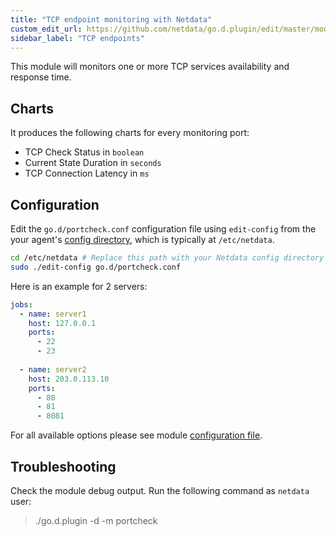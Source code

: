 ```yaml
---
title: "TCP endpoint monitoring with Netdata"
custom_edit_url: https://github.com/netdata/go.d.plugin/edit/master/modules/portcheck/README.md
sidebar_label: "TCP endpoints"
---
```




This module will monitors one or more TCP services availability and response time.

## Charts

It produces the following charts for every monitoring port:

-   TCP Check Status in `boolean`
-   Current State Duration in `seconds`
-   TCP Connection Latency in `ms`

## Configuration

Edit the `go.d/portcheck.conf` configuration file using `edit-config` from the your agent's [config
directory](/guides/step-by-step/docs/step-by-step/step-04#find-your-netdataconf-file), which is typically at `/etc/netdata`.

```bash
cd /etc/netdata # Replace this path with your Netdata config directory
sudo ./edit-config go.d/portcheck.conf
```
 
Here is an example for 2 servers:

```yaml
jobs:
  - name: server1
    host: 127.0.0.1
    ports: 
      - 22
      - 23
      
  - name: server2
    host: 203.0.113.10
    ports:
      - 80
      - 81
      - 8081
```

For all available options please see module [configuration file](https://github.com/netdata/go.d.plugin/blob/master/config/go.d/portcheck.conf).

## Troubleshooting

Check the module debug output. Run the following command as `netdata` user:

> ./go.d.plugin -d -m portcheck
